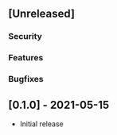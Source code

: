 ## [Unreleased]

### Security

### Features

### Bugfixes

## [0.1.0] - 2021-05-15

- Initial release
